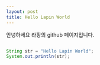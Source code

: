```yaml
---
layout: post
title: Hello Lapin World
---
```


안녕하세요 라팡의 github 페이지입니다.

```java

String str = "Hello Lapin World";
System.out.println(str);

```

